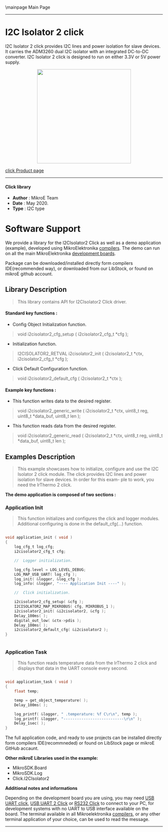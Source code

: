 \mainpage Main Page
 
---
# I2C Isolator 2 click

I2C Isolator 2 click provides I2C lines and power isolation for slave devices. It carries the ADM3260 dual I2C isolator with an integrated DC-to-DC converter. I2C Isolator 2 click is designed to run on either 3.3V or 5V power supply.

<p align="center">
  <img src="https://download.mikroe.com/images/click_for_ide/i2cisolator2_click.png" height=300px>
</p>


[click Product page](<https://www.mikroe.com/i2c-isolator-2-click>)

---


#### Click library 

- **Author**        : MikroE Team
- **Date**          : May 2020.
- **Type**          : I2C type


# Software Support

We provide a library for the I2CIsolator2 Click 
as well as a demo application (example), developed using MikroElektronika 
[compilers](https://shop.mikroe.com/compilers). 
The demo can run on all the main MikroElektronika [development boards](https://shop.mikroe.com/development-boards).

Package can be downloaded/installed directly form compilers IDE(recommended way), or downloaded from our LibStock, or found on mikroE github account. 

## Library Description

> This library contains API for I2CIsolator2 Click driver.

#### Standard key functions :

- Config Object Initialization function.
> void i2cisolator2_cfg_setup ( i2cisolator2_cfg_t *cfg ); 
 
- Initialization function.
> I2CISOLATOR2_RETVAL i2cisolator2_init ( i2cisolator2_t *ctx, i2cisolator2_cfg_t *cfg );

- Click Default Configuration function.
> void i2cisolator2_default_cfg ( i2cisolator2_t *ctx );


#### Example key functions :

- This function writes data to the desired register.
> void i2cisolator2_generic_write ( i2cisolator2_t *ctx, uint8_t reg, uint8_t *data_buf, uint8_t len );

- This function reads data from the desired register.
> void i2cisolator2_generic_read ( i2cisolator2_t *ctx, uint8_t reg, uint8_t *data_buf, uint8_t len );

## Examples Description

> This example showcases how to initialize, configure and use the I2C Isolator 2 click module.
  The click provides I2C lines and power isolation for slave devices. In order for this exam-
  ple to work, you need the IrThermo 2 click.

**The demo application is composed of two sections :**

### Application Init 

> This function initializes and configures the click and logger modules. Additional configuring
  is done in the default_cfg(...) function.

```c

void application_init ( void )
{
    log_cfg_t log_cfg;
    i2cisolator2_cfg_t cfg;

    //  Logger initialization.

    log_cfg.level = LOG_LEVEL_DEBUG;
    LOG_MAP_USB_UART( log_cfg );
    log_init( &logger, &log_cfg );
    log_info( &logger, "---- Application Init ----" );

    //  Click initialization.

    i2cisolator2_cfg_setup( &cfg );
    I2CISOLATOR2_MAP_MIKROBUS( cfg, MIKROBUS_1 );
    i2cisolator2_init( &i2cisolator2, &cfg );
    Delay_100ms( );
    digital_out_low( &ctx->pdis );
    Delay_100ms( );
    i2cisolator2_default_cfg( &i2cisolator2 );
}
  
```

### Application Task

> This function reads temperature data from the IrThermo 2 click and displays that data in the
  UART console every second.

```c

void application_task ( void )
{
    float temp;

    temp = get_object_temperature( );
    Delay_100ms( );

    log_printf( &logger, " .temperature: %f C\r\n", temp );
    log_printf( &logger, "---------------------------\r\n" );
    Delay_1sec( );
}  

``` 

The full application code, and ready to use projects can be  installed directly form compilers IDE(recommneded) or found on LibStock page or mikroE GitHub accaunt.

**Other mikroE Libraries used in the example:** 

- MikroSDK.Board
- MikroSDK.Log
- Click.I2CIsolator2

**Additional notes and informations**

Depending on the development board you are using, you may need 
[USB UART click](https://shop.mikroe.com/usb-uart-click), 
[USB UART 2 Click](https://shop.mikroe.com/usb-uart-2-click) or 
[RS232 Click](https://shop.mikroe.com/rs232-click) to connect to your PC, for 
development systems with no UART to USB interface available on the board. The 
terminal available in all Mikroelektronika 
[compilers](https://shop.mikroe.com/compilers), or any other terminal application 
of your choice, can be used to read the message.



---
